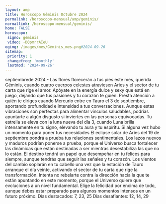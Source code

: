 ```yaml
---
layout: amp
title: Horoscopo Géminis Octubre 2024 
permalink: /horoscopo-mensual/amp/geminis/
normallink: /horoscopo-mensual/geminis/
home: FALSE
horoscopo:
 signo: geminis
 video: -DQpmrrAIeU
ogimg: /images/mes/Géminis_mes.png#2024-09-26
sitemap:
 priority: 1
 changefreq: 'monthly'
 lastmod: '2024-09-26'
---
```



septiembrede 2024 - Las flores florecerán a tus pies este mes, querida Géminis, cuando cuatro cuerpos celestes atraviesen Aries y el sector de tu carta que rige el amor. Apóyate en la energía dulce y sexy que está en juego, dejando que tus pasiones y tu corazón te guíen. Presta atención a quién te diriges cuando Mercurio entre en Tauro el 3 de septiembre, aportando profundidad e intensidad a tus conversaciones. Aunque estas vibraciones son perfectas para alimentar vínculos saludables, podrías apuntarte a algún disgusto si inviertes en las personas equivocadas.
Tu estrella se eleva con la luna nueva del día 3, cuando Luna brilla intensamente en tu signo, elevando tu aura y tu espíritu. Si alguna vez hubo un momento para poner tus necesidades 
El eclipse solar de Aries del 19 de septiembre pondrá a prueba tus relaciones sentimentales. Los lazos nuevos y maduros podrían ponerse a prueba, porque el Universo busca fortalecer las dinámicas que están destinadas a ser mientras desestabiliza las que no lo están. El destino tendrá un papel que desempeñar en tu felices para siempre, aunque tendrás que seguir las señales y tu corazón.
Los vientos del cambio soplarán en tu cabello una vez que la estación de Tauro arranque el día veinte, activando el sector de tu carta que rige la transformación. Intenta no rebelarte contra la dirección hacia la que te están apuntando en este momento, porque el Universo quiere que evoluciones a un nivel fundamental. Elige la felicidad por encima de todo, aunque debes estar preparado para algunos momentos intensos en un futuro próximo.
Días destacados: 7, 23, 25
Días desafiantes: 12, 14, 29 